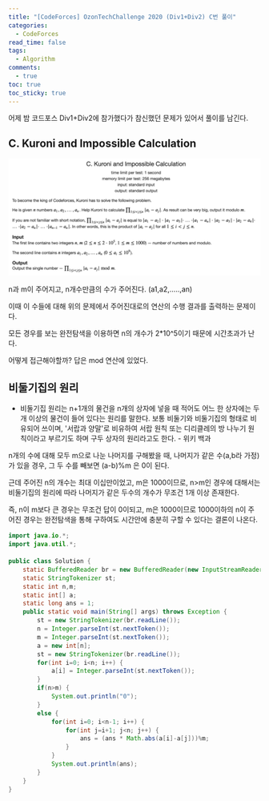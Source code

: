 ```yaml
---
title: "[CodeForces] OzonTechChallenge 2020 (Div1+Div2) C번 풀이"
categories:
  - CodeForces
read_time: false
tags:
  - Algorithm
comments:
  - true
toc: true
toc_sticky: true
---
```

어제 밤 코드포스 Div1+Div2에 참가했다가 참신했던 문제가 있어서 풀이를 남긴다.

## C. Kuroni and Impossible Calculation

![](/assets/img/CodeForce/20200304_1.png)

n과 m이 주어지고, n개수만큼의 수가 주어진다. (a1,a2,.....,an)

이때 이 수들에 대해 위의 문제에서 주어진대로의 연산의 수행 결과를 출력하는 문제이다.

모든 경우를 보는 완전탐색을 이용하면 n의 개수가 2*10^5이기 때문에 시간초과가 난다.

어떻게 접근해야할까? 답은 mod 연산에 있었다.

## 비둘기집의 원리

* 비둘기집 원리는 n+1개의 물건을 n개의 상자에 넣을 때 적어도 어느 한 상자에는 두 개 이상의 물건이 들어 있다는 원리를 말한다. 보통 비둘기와 비둘기집의 형태로 비유되어 쓰이며, '서랍과 양말'로 비유하여 서랍 원칙 또는 디리클레의 방 나누기 원칙이라고 부르기도 하며 구두 상자의 원리라고도 한다. - 위키 백과

n개의 수에 대해 모두 m으로 나눈 나머지를 구해봤을 때, 나머지가 같은 수(a,b라 가정)가 있을 경우, 그 두 수를 빼보면 (a-b)%m 은 0이 된다.

근데 주어진 n의 개수는 최대 이십만이었고, m은 1000이므로, n>m인 경우에 대해서는 비둘기집의 원리에 따라 나머지가 같은 두수의 개수가 무조건 1개 이상 존재한다.

즉, n이 m보다 큰 경우는 무조건 답이 0이되고, m은 1000이므로 1000이하의 n이 주어진 경우는 완전탐색을 통해 구하여도 시간안에 충분히 구할 수 있다는 결론이 나온다.

```java
import java.io.*;
import java.util.*;

public class Solution {
	static BufferedReader br = new BufferedReader(new InputStreamReader(System.in));
	static StringTokenizer st;
	static int n,m;
	static int[] a;
	static long ans = 1;
	public static void main(String[] args) throws Exception {
		st = new StringTokenizer(br.readLine());
		n = Integer.parseInt(st.nextToken());
		m = Integer.parseInt(st.nextToken());
		a = new int[n];
		st = new StringTokenizer(br.readLine());
		for(int i=0; i<n; i++) {
			a[i] = Integer.parseInt(st.nextToken());
		}
		if(n>m) {
			System.out.println("0");
		}
		else {
			for(int i=0; i<n-1; i++) {
				for(int j=i+1; j<n; j++) {
					ans = (ans * Math.abs(a[i]-a[j]))%m;
				}
			}
			System.out.println(ans);
		}
	}
}
```


